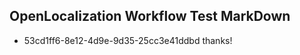 ## OpenLocalization Workflow Test MarkDown
* 53cd1ff6-8e12-4d9e-9d35-25cc3e41ddbd thanks!

<!--HONumber=Jul16_HO5-->


